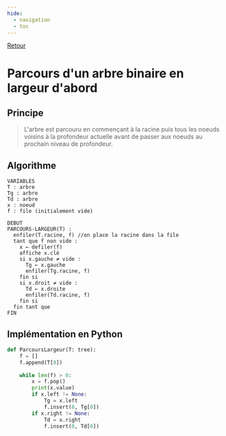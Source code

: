 ```yaml
---
hide:
  - navigation
  - toc
---
```


[Retour](../../)


# **Parcours d'un arbre binaire en largeur d'abord**

## Principe
> L'arbre est parcouru en commençant à la racine puis tous les noeuds voisins à la profondeur actuelle avant de passer aux noeuds au prochain niveau de profondeur.

## Algorithme

```
VARIABLES
T : arbre
Tg : arbre
Td : arbre
x : noeud
f : file (initialement vide)

DEBUT
PARCOURS-LARGEUR(T) :
  enfiler(T.racine, f) //on place la racine dans la file
  tant que f non vide :
    x ← defiler(f)
    affiche x.clé
    si x.gauche ≠ vide :
      Tg ← x.gauche
      enfiler(Tg.racine, f)
    fin si
    si x.droit ≠ vide :
      Td ← x.droite
      enfiler(Td.racine, f)
    fin si
  fin tant que
FIN

```
## Implémentation en Python

```Python
def ParcoursLargeur(T: tree):
    f = []
    f.append(T[0])
    
    while len(f) > 0:
        x = f.pop()
        print(x.value)
        if x.left != None:
            Tg = x.left
            f.insert(0, Tg[0])
        if x.right != None:
            Td = x.right
            f.insert(0, Td[0])
```
